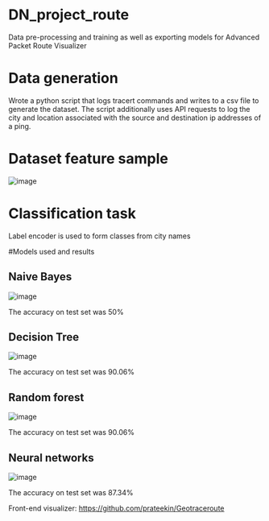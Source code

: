 # DN_project_route

Data pre-processing and training as well as exporting models for Advanced Packet Route Visualizer

# Data generation

Wrote a python script that logs tracert commands and writes to a csv file to generate the dataset. The script additionally uses API requests to log the city and location associated with the source and destination ip addresses of a ping.

# Dataset feature sample

![image](https://github.com/Rohit-Annamaneni-1207/Network-packet-route-prediction/assets/82631318/9c29d9cb-1427-4d44-887f-0ff08d3d7f6f)

# Classification task

Label encoder is used to form classes from city names

#Models used and results

## Naive Bayes

![image](https://github.com/Rohit-Annamaneni-1207/Network-packet-route-prediction/assets/82631318/99ae7ff6-09d7-4c4b-b7c3-ccf06217feb6)

The accuracy on test set was 50%

## Decision Tree

![image](https://github.com/Rohit-Annamaneni-1207/Network-packet-route-prediction/assets/82631318/2bf9c069-dfbf-4753-950e-0ffbc4dd1369)

The accuracy on test set was 90.06%

## Random forest

![image](https://github.com/Rohit-Annamaneni-1207/Network-packet-route-prediction/assets/82631318/7c0e5938-dcda-4e56-becb-0314a713a3c8)

The accuracy on test set was 90.06%

## Neural networks

![image](https://github.com/Rohit-Annamaneni-1207/Network-packet-route-prediction/assets/82631318/8cd746e3-94f9-46d9-bb95-4284807edd46)

The accuracy on test set was 87.34%



Front-end visualizer: https://github.com/prateekin/Geotraceroute
